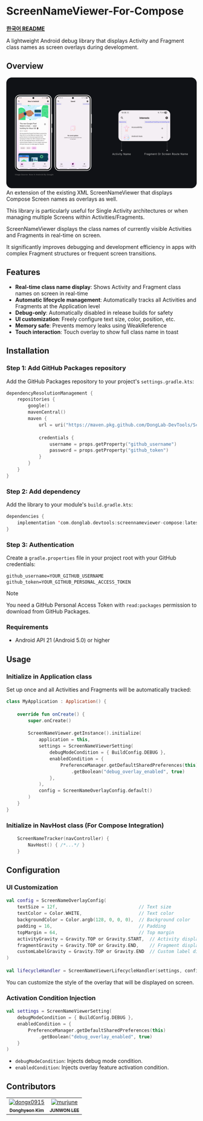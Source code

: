 # ScreenNameViewer-For-Compose

**[한국어 README](./README_ko.md)**

A lightweight Android debug library that displays Activity and Fragment class names as screen overlays during development.

## Overview

![sample](https://github.com/DongLab-DevTools/ScreenNameViewer-For-Compose/blob/eae99cecc086002a6958e12620ec80647c89822f/.github/docs/images/screennameviewer-compose-exmaple.png)
An extension of the existing XML ScreenNameViewer that displays Compose Screen names as overlays as well.

This library is particularly useful for Single Activity architectures or when managing multiple Screens within Activities/Fragments.

ScreenNameViewer displays the class names of currently visible Activities and Fragments in real-time on screen.

It significantly improves debugging and development efficiency in apps with complex Fragment structures or frequent screen transitions.

## Features

- **Real-time class name display**: Shows Activity and Fragment class names on screen in real-time
- **Automatic lifecycle management**: Automatically tracks all Activities and Fragments at the Application level
- **Debug-only**: Automatically disabled in release builds for safety
- **UI customization**: Freely configure text size, color, position, etc.
- **Memory safe**: Prevents memory leaks using WeakReference
- **Touch interaction**: Touch overlay to show full class name in toast

## Installation

### Step 1: Add GitHub Packages repository

Add the GitHub Packages repository to your project's `settings.gradle.kts`:

```kotlin
dependencyResolutionManagement {
    repositories {
        google()
        mavenCentral()
		maven {
            url = uri("https://maven.pkg.github.com/DongLab-DevTools/ScreenNameViewer-For-Compose")

            credentials {
                username = props.getProperty("github_username")
                password = props.getProperty("github_token")
            }
        }
    }
}
```

### Step 2: Add dependency

Add the library to your module's `build.gradle.kts`:

```kotlin
dependencies {
    implementation 'com.donglab.devtools:screennameviewer-compose:latestVersion'
}
```

### Step 3: Authentication

Create a `gradle.properties` file in your project root with your GitHub credentials:

```properties
github_username=YOUR_GITHUB_USERNAME
github_token=YOUR_GITHUB_PERSONAL_ACCESS_TOKEN
```

> [!NOTE]
> You need a GitHub Personal Access Token with `read:packages` permission to download from GitHub Packages.

### Requirements
- Android API 21 (Android 5.0) or higher

## Usage

### Initialize in Application class

Set up once and all Activities and Fragments will be automatically tracked:

```kotlin
class MyApplication : Application() {

    override fun onCreate() {
        super.onCreate()

        ScreenNameViewer.getInstance().initialize(
            application = this,
            settings = ScreenNameViewerSetting(
                debugModeCondition = { BuildConfig.DEBUG },
                enabledCondition = {
                    PreferenceManager.getDefaultSharedPreferences(this)
                        .getBoolean("debug_overlay_enabled", true)
                },
            ),
            config = ScreenNameOverlayConfig.default()
        )
    }
}
```

### Initialize in NavHost class (For Compose Integration)

```kotlin
    ScreenNameTracker(navController) {
        NavHost() { /*...*/ }
    }
```

## Configuration

### UI Customization

```kotlin
val config = ScreenNameOverlayConfig(
    textSize = 12f,                              // Text size
    textColor = Color.WHITE,                     // Text color
    backgroundColor = Color.argb(128, 0, 0, 0),  // Background color
    padding = 16,                                // Padding
    topMargin = 64,                              // Top margin
    activityGravity = Gravity.TOP or Gravity.START,  // Activity display position
    fragmentGravity = Gravity.TOP or Gravity.END,    // Fragment display position
    customLabelGravity = Gravity.TOP or Gravity.END  // Custom label display position
)

val lifecycleHandler = ScreenNameViewerLifecycleHandler(settings, config)
```
You can customize the style of the overlay that will be displayed on screen.

### Activation Condition Injection

```kotlin
val settings = ScreenNameViewerSetting(
    debugModeCondition = { BuildConfig.DEBUG },
    enabledCondition = { 
        PreferenceManager.getDefaultSharedPreferences(this)
            .getBoolean("debug_overlay_enabled", true)
    }
)
```
- `debugModeCondition`: Injects debug mode condition.
- `enabledCondition`: Injects overlay feature activation condition.

## Contributors

<!-- readme: collaborators,contributors -start -->
<table>
	<tbody>
		<tr>
            <td align="center">
                <a href="https://github.com/dongx0915">
                    <img src="https://avatars.githubusercontent.com/u/63500239?v=4" width="100;" alt="dongx0915"/>
                    <br />
                    <sub><b>Donghyeon Kim</b></sub>
                </a>
            </td>
            <td align="center">
                <a href="https://github.com/murjune">
                    <img src="https://avatars.githubusercontent.com/u/87055456?v=4" width="100;" alt="murjune"/>
                    <br />
                    <sub><b>JUNWON LEE</b></sub>
                </a>
            </td>
		</tr>
	<tbody>
</table>
<!-- readme: collaborators,contributors -end -->
